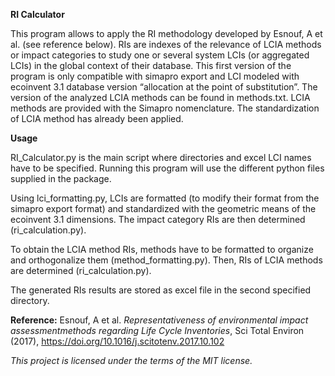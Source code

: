 **RI Calculator**

This program allows to apply the RI methodology developed by Esnouf, A et al. (see reference below).
RIs are indexes of the relevance of LCIA methods or impact categories to study one or several system LCIs  (or aggregated LCIs) in the global context of their database. This first version of the program is only compatible with simapro export and LCI modeled with ecoinvent 3.1 database version “allocation at the point of substitution”.
The version of the analyzed LCIA methods can be found in methods.txt. LCIA methods are provided with the Simapro nomenclature. The standardization of LCIA method has already been applied.

**Usage**

RI_Calculator.py is the main script where directories and excel LCI names have to be specified. 
Running this program will use the different python files supplied in the package.

Using lci_formatting.py, LCIs are formatted (to modify their format from the simapro export format) and standardized with the geometric means of the ecoinvent 3.1 dimensions.
The impact category RIs are then determined (ri_calculation.py).

To obtain the LCIA method RIs, methods have to be formatted to organize and orthogonalize them (method_formatting.py).
Then, RIs of LCIA methods are determined (ri_calculation.py).

The generated RIs results are stored as excel file in the second specified directory.

**Reference:**
Esnouf, A et al. _Representativeness of environmental impact assessmentmethods regarding Life Cycle Inventories_,
Sci Total Environ (2017), https://doi.org/10.1016/j.scitotenv.2017.10.102

_This project is licensed under the terms of the MIT license._